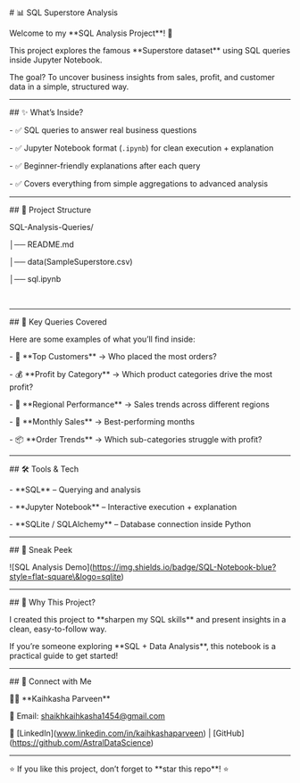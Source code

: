 \# 📊 SQL Superstore Analysis



Welcome to my \*\*SQL Analysis Project\*\*! 🚀  

This project explores the famous \*\*Superstore dataset\*\* using SQL queries inside Jupyter Notebook.  

The goal? To uncover business insights from sales, profit, and customer data in a simple, structured way.  



---



\## ✨ What’s Inside?

\- ✅ SQL queries to answer real business questions  

\- ✅ Jupyter Notebook format (`.ipynb`) for clean execution + explanation  

\- ✅ Beginner-friendly explanations after each query  

\- ✅ Covers everything from simple aggregations to advanced analysis  



---



\## 📂 Project Structure

SQL-Analysis-Queries/

│── README.md

│── data(SampleSuperstore.csv)

│── sql.ipynb

&nbsp;   



---



\## 🔑 Key Queries Covered

Here are some examples of what you’ll find inside:



\- 🛒 \*\*Top Customers\*\* → Who placed the most orders?  

\- 💰 \*\*Profit by Category\*\* → Which product categories drive the most profit?  

\- 🏬 \*\*Regional Performance\*\* → Sales trends across different regions  

\- 📅 \*\*Monthly Sales\*\* → Best-performing months  

\- 📦 \*\*Order Trends\*\* → Which sub-categories struggle with profit?  



---



\## 🛠️ Tools \& Tech

\- \*\*SQL\*\* – Querying and analysis  

\- \*\*Jupyter Notebook\*\* – Interactive execution + explanation  

\- \*\*SQLite / SQLAlchemy\*\* – Database connection inside Python  



---



\## 📸 Sneak Peek

!\[SQL Analysis Demo](https://img.shields.io/badge/SQL-Notebook-blue?style=flat-square\&logo=sqlite)



---



\## 🚀 Why This Project?

I created this project to \*\*sharpen my SQL skills\*\* and present insights in a clean, easy-to-follow way.  

If you’re someone exploring \*\*SQL + Data Analysis\*\*, this notebook is a practical guide to get started!  



---



\## 🤝 Connect with Me

👩‍💻 \*\*Kaihkasha Parveen\*\*  

📧 Email: shaikhkaihkasha1454@gmail.com  

🔗 \[LinkedIn](www.linkedin.com/in/kaihkashaparveen) | \[GitHub](https://github.com/AstralDataScience)



---



⭐ If you like this project, don’t forget to \*\*star this repo\*\*! ⭐



